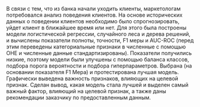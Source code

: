 В связи с тем, что из банка начали уходить клиенты, маркетологам потребовался анализ поведения клиентов.
На основе исторических данных о поведении клиентов необходимо было спрогнозировать, уйдет клиент в ближайшее время или нет.
Для этого была построены модели логистической регрессии, случайного леса и дерева решений, и вычислены показатели полноты, точности, F1 меры и AUC-ROC (перед этим  переведены категориальные признаки
в численные с помощью OHE и численные данные  стандартизированы).
Показатели получились низкие, поэтому модели были улучшены с помощью баланса классов, подбора порога вероятности и подбора гиперпараметров.
Выбрана (на основании показателя F1 Мера) и протестирована лучшая модель.
Графически выведена важность признаков, влияющих на целевой признак.
Сделан вывод, какая модель стала лучшей и выделен самый важный фактор, влияющий на целевой признак, а также даны рекомендации заказчику по предоставленным данным.
